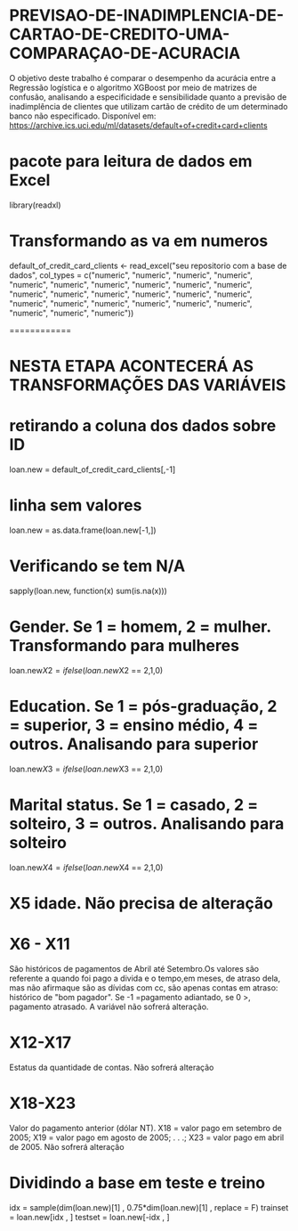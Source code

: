 # PREVISAO-DE-INADIMPLENCIA-DE-CARTAO-DE-CREDITO-UMA-COMPARAÇAO-DE-ACURACIA
O objetivo deste trabalho é comparar o desempenho da acurácia entre a Regressão logística e o algoritmo XGBoost por meio de matrizes de confusão, analisando a especificidade e sensibilidade quanto a previsão de inadimplência de clientes que utilizam cartão de crédito de um determinado banco não especificado. 
Disponível em: https://archive.ics.uci.edu/ml/datasets/default+of+credit+card+clients



# pacote para leitura de dados em Excel
library(readxl)

# Transformando as va em numeros
default_of_credit_card_clients <- read_excel("seu repositorio com a base de dados", 
                                             col_types = c("numeric", "numeric", "numeric", 
                                                           "numeric", "numeric", "numeric", 
                                                           "numeric", "numeric", "numeric", 
                                                           "numeric", "numeric", "numeric", 
                                                           "numeric", "numeric", "numeric", 
                                                           "numeric", "numeric", "numeric", 
                                                           "numeric", "numeric", "numeric", 
                                                           "numeric", "numeric", "numeric", 
                                                           "numeric"))

============

# NESTA ETAPA ACONTECERÁ AS TRANSFORMAÇÕES DAS VARIÁVEIS

# retirando a coluna dos dados sobre ID 
loan.new = default_of_credit_card_clients[,-1]

# linha sem valores
loan.new = as.data.frame(loan.new[-1,])

# Verificando se tem N/A
sapply(loan.new, function(x) sum(is.na(x)))

# Gender. Se 1 = homem, 2 = mulher. Transformando para mulheres
loan.new$X2 = ifelse(loan.new$X2 == 2,1,0)

# Education. Se 1 = pós-graduação, 2 = superior, 3 = ensino médio, 4 = outros. Analisando para superior
loan.new$X3 = ifelse(loan.new$X3 == 2,1,0)


# Marital status. Se 1 = casado, 2 = solteiro, 3 = outros. Analisando para solteiro
loan.new$X4 = ifelse(loan.new$X4 == 2,1,0)

# X5 idade. Não precisa de alteração

# X6 - X11
São históricos de pagamentos de Abril até Setembro.Os valores são referente a quando foi pago a divida e o tempo,em meses, de atraso dela, mas não afirmaque são as dívidas com cc, são apenas contas em atraso: histórico de "bom pagador". Se -1 =pagamento adiantado, se 0 >, pagamento atrasado. A variável não sofrerá alteração.


# X12-X17
Estatus da quantidade de contas. Não sofrerá alteração

# X18-X23 
Valor do pagamento anterior (dólar NT). X18 = valor pago em setembro de 2005; X19 = valor pago em agosto de 2005; . . .; X23 = valor pago em abril de 2005. Não sofrerá alteração




# Dividindo a base em teste e treino
idx = sample(dim(loan.new)[1] , 0.75*dim(loan.new)[1] , replace = F)
trainset = loan.new[idx , ]
testset = loan.new[-idx , ]

